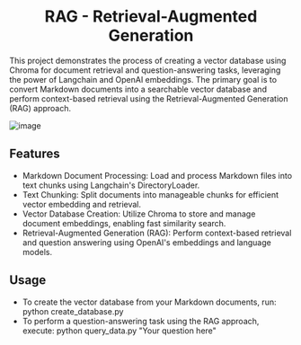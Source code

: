 <h1 align="center"> RAG - Retrieval-Augmented Generation</h1>

This project demonstrates the process of creating a vector database using Chroma for document retrieval and question-answering tasks, leveraging the power of Langchain and OpenAI embeddings. The primary goal is to convert Markdown documents into a searchable vector database and perform context-based retrieval using the Retrieval-Augmented Generation (RAG) approach.

![image](https://github.com/user-attachments/assets/364f02d8-9074-469a-9731-6a0bdfbb0472)


<h2>Features</h2>
<ul>
    <li>Markdown Document Processing: Load and process Markdown files into text chunks using Langchain's DirectoryLoader.</li>
    <li>Text Chunking: Split documents into manageable chunks for efficient vector embedding and retrieval.</li>
    <li>Vector Database Creation: Utilize Chroma to store and manage document embeddings, enabling fast similarity search.</li>
    <li>Retrieval-Augmented Generation (RAG): Perform context-based retrieval and question answering using OpenAI's embeddings and language models.</li>
</ul>

<h2>Usage</h2>
<ul>
    <li>To create the vector database from your Markdown documents, run: python create_database.py</li>
    <li>To perform a question-answering task using the RAG approach, execute: python query_data.py "Your question here"</li>
</ul>
